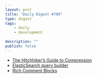```yaml
---
layout: post
title: "Daily Digest #709"
type: digest
tags: 
    - daily
    - development
    
description: ""
publish: false
---
```


- [The Hitchhiker’s Guide to Compression](https://go-compression.github.io/)
- [ElasticSearch query builder](https://solovyov.net/blog/2020/elasticsearch-query-builder/)
- [Rich Comment Blocks](https://betweentwoparens.com/rich-comment-blocks)
